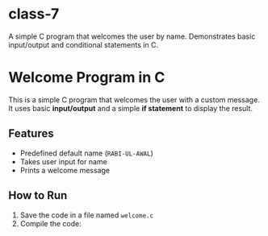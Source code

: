 # class-7
A simple C program that welcomes the user by name. Demonstrates basic input/output and conditional statements in C.
# Welcome Program in C

This is a simple C program that welcomes the user with a custom message.  
It uses basic **input/output** and a simple **if statement** to display the result.

## Features
- Predefined default name (`RABI-UL-AWAL`)
- Takes user input for name
- Prints a welcome message

## How to Run
1. Save the code in a file named `welcome.c`
2. Compile the code:
   ```bash
